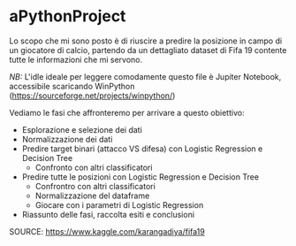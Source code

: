 # aPythonProject
Lo scopo che mi sono posto è di riuscire a predire la posizione in campo di un giocatore di calcio, partendo da un dettagliato dataset di Fifa 19 contente tutte le informazioni che mi servono.

*NB:* L'idle ideale per leggere comodamente questo file è Jupiter Notebook, accessibile scaricando WinPython (https://sourceforge.net/projects/winpython/)

Vediamo le fasi che affronteremo per arrivare a questo obiettivo:
  - Esplorazione e selezione dei dati
  - Normalizzazione dei dati
  - Predire target binari (attacco VS difesa) con Logistic Regression e Decision Tree
    - Confronto con altri classificatori
  - Predire tutte le posizioni con Logistic Regression e Decision Tree
    - Confrontro con altri classificatori
    - Normalizzazione del dataframe
    - Giocare con i parametri di Logistic Regression
  - Riassunto delle fasi, raccolta esiti e conclusioni

SOURCE: https://www.kaggle.com/karangadiya/fifa19
